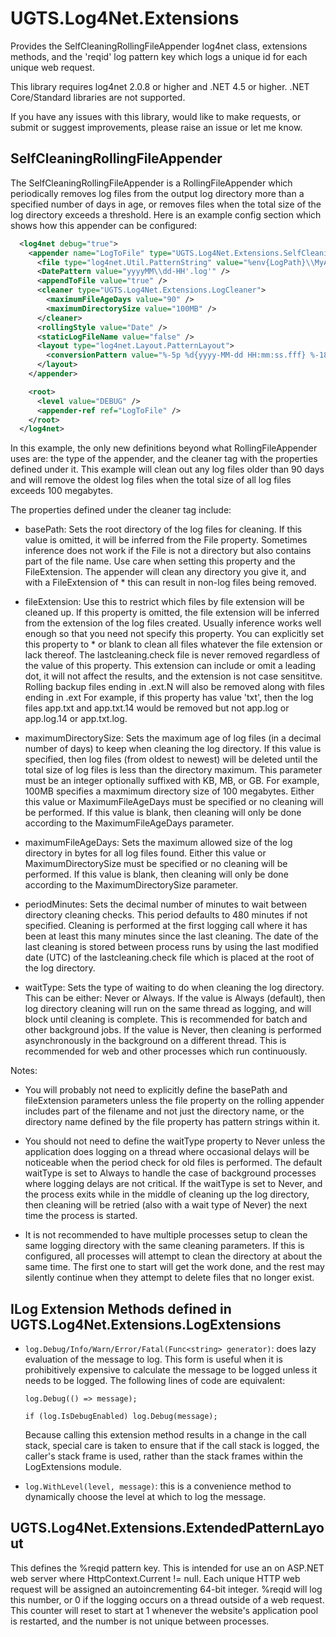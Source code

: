 # UGTS.Log4Net.Extensions
Provides the SelfCleaningRollingFileAppender log4net class, extensions methods, and the 'reqid' log pattern key which logs a unique id for each unique web request.

This library requires log4net 2.0.8 or higher and .NET 4.5 or higher.  .NET Core/Standard libraries are not supported.

If you have any issues with this library, would like to make requests, or submit or suggest improvements, please raise an issue or let me know.


## SelfCleaningRollingFileAppender

The SelfCleaningRollingFileAppender is a RollingFileAppender which periodically removes log files from the output log directory more than a specified number of days in age, or removes files when the total size of the log directory exceeds a threshold.  Here is an example config section which shows how this appender can be configured:

```xml
  <log4net debug="true">
    <appender name="LogToFile" type="UGTS.Log4Net.Extensions.SelfCleaningRollingFileAppender, UGTS.Log4Net.Extensions">
      <file type="log4net.Util.PatternString" value="%env{LogPath}\\MyApp\\" />
      <DatePattern value="yyyyMM\\dd-HH'.log'" />
      <appendToFile value="true" />
      <cleaner type="UGTS.Log4Net.Extensions.LogCleaner">
        <maximumFileAgeDays value="90" />
        <maximumDirectorySize value="100MB" />
      </cleaner>
      <rollingStyle value="Date" />
      <staticLogFileName value="false" />
      <layout type="log4net.Layout.PatternLayout">
        <conversionPattern value="%-5p %d{yyyy-MM-dd HH:mm:ss.fff} %-18.18c{1} - %m%n" />
      </layout>
    </appender>

    <root>
      <level value="DEBUG" />
      <appender-ref ref="LogToFile" />
    </root>
  </log4net>
```
  
In this example, the only new definitions beyond what RollingFileAppender uses are: the type of the appender, and the cleaner tag with the properties defined under it.  This example will clean out any log files older than 90 days and will remove the oldest log files when the total size of all log files exceeds 100 megabytes.

The properties defined under the cleaner tag include:

- basePath:
        Sets the root directory of the log files for cleaning.
        If this value is omitted, it will be inferred from the File property.
        Sometimes inference does not work if the File is not a directory but also contains part of the file name.
        Use care when setting this property and the FileExtension.  The appender will clean any directory you give it, and with a FileExtension of * this can 
        result in non-log files being removed.

- fileExtension:
        Use this to restrict which files by file extension will be cleaned up.
        If this property is omitted, the file extension will be inferred from the extension of the log files created.  Usually inference works well enough so that you need not specify this property.
        You can explicitly set this property to * or blank to clean all files whatever the file extension or lack thereof.
        The lastcleaning.check file is never removed regardless of the value of this property.
        This extension can include or omit a leading dot, it will not affect the results, and the extension is not case sensititve.
        Rolling backup files ending in .ext.N will also be removed along with files ending in .ext
        For example, if this property has value 'txt', then the log files app.txt and app.txt.14 would be removed but not app.log or app.log.14 or app.txt.log.

- maximumDirectorySize: 
        Sets the maximum age of log files (in a decimal number of days) to keep when cleaning the log directory.
        If this value is specified, then log files (from oldest to newest) will be deleted until the total size
        of log files is less than the directory maximum.  This parameter must be an integer optionally suffixed 
        with KB, MB, or GB.  For example, 100MB specifies a maxmimum directory size of 100 megabytes.
        Either this value or MaximumFileAgeDays must be specified or no cleaning will be performed.
        If this value is blank, then cleaning will only be done according to the MaximumFileAgeDays parameter.

- maximumFileAgeDays:
        Sets the maximum allowed size of the log directory in bytes for all log files found.
        Either this value or MaximumDirectorySize must be specified or no cleaning will be performed.
        If this value is blank, then cleaning will only be done according to the MaximumDirectorySize parameter.

- periodMinutes:
        Sets the decimal number of minutes to wait between directory cleaning checks.
        This period defaults to 480 minutes if not specified.  Cleaning is performed at the first logging call where it has
        been at least this many minutes since the last cleaning.  The date of the last cleaning is stored between process runs
        by using the last modified date (UTC) of the lastcleaning.check file which is placed at the root of the log directory.
        
- waitType:
        Sets the type of waiting to do when cleaning the log directory.
        This can be either: Never or Always.
        If the value is Always (default), then log directory cleaning will run on the same thread as logging, and will block until cleaning is complete.  This is recommended for batch and other background jobs.
        If the value is Never, then cleaning is performed asynchronously in the background on a different thread.  This is recommended for web and other processes which run continuously.

Notes: 

- You will probably not need to explicitly define the basePath and fileExtension parameters unless the file property on the rolling appender includes part of the filename and not just the directory name, or the directory name defined by the file property has pattern strings within it.

- You should not need to define the waitType property to Never unless the application does logging on a thread where occasional delays will be noticeable when the period check for old files is performed.  The default waitType is set to Always to handle the case of background processes where logging delays are not critical.  If the waitType is set to Never, and the process exits while in the middle of cleaning up the log directory, then cleaning will be retried (also with a wait type of Never) the next time the process is started.

- It is not recommended to have multiple processes setup to clean the same logging directory with the same cleaning parameters.  If this is configured, all processes will attempt to clean the directory at about the same time.  The first one to start will get the work done, and the rest may silently continue when they attempt to delete files that no longer exist.


## ILog Extension Methods defined in UGTS.Log4Net.Extensions.LogExtensions

- ```log.Debug/Info/Warn/Error/Fatal(Func<string> generator)```:  does lazy evaluation of the message to log.  This form is useful when it is prohibitively expensive to calculate the message to be logged unless it needs to be logged.  The following lines of code are equivalent:
    ``` 
    log.Debug(() => message);
    
    if (log.IsDebugEnabled) log.Debug(message);
    ```
    
    Because calling this extension method results in a change in the call stack, special care is taken to ensure that if the call stack is logged, the caller's stack frame is used, rather than the stack frames within the LogExtensions module.
    
- ```log.WithLevel(level, message)```:  this is a convenience method to dynamically choose the level at which to log the message.


## UGTS.Log4Net.Extensions.ExtendedPatternLayout

This defines the %reqid pattern key.  This is intended for use an on ASP.NET web server where HttpContext.Current != null.  Each unique HTTP web request will be assigned an autoincrementing 64-bit integer.  %reqid will log this number, or 0 if the logging occurs on a thread outside of a web request.  This counter will reset to start at 1 whenever the website's application pool is restarted, and the number is not unique between processes.